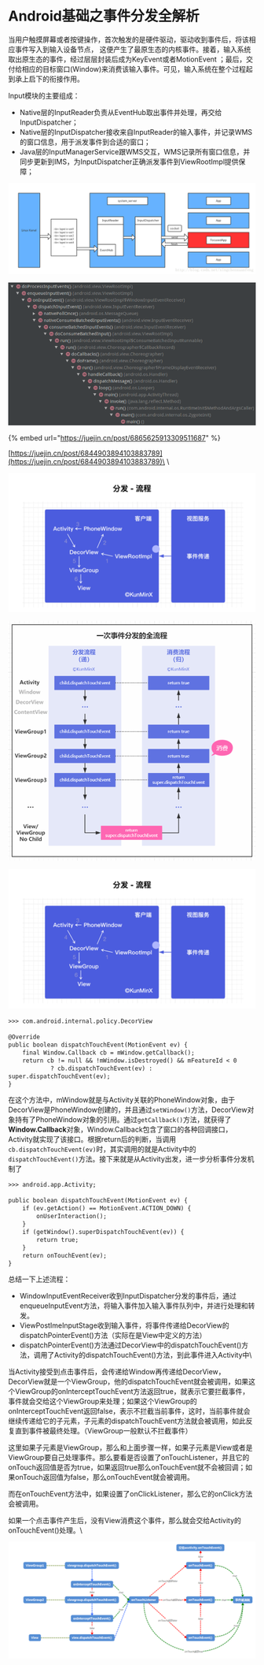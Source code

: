 # Android基础之事件分发全解析

当用户触摸屏幕或者按键操作，首次触发的是硬件驱动，驱动收到事件后，将该相应事件写入到输入设备节点， 这便产生了最原生态的内核事件。接着，输入系统取出原生态的事件，经过层层封装后成为KeyEvent或者MotionEvent ；最后，交付给相应的目标窗口(Window)来消费该输入事件。可见，输入系统在整个过程起到承上启下的衔接作用。

Input模块的主要组成：

* Native层的InputReader负责从EventHub取出事件并处理，再交给InputDispatcher；
* Native层的InputDispatcher接收来自InputReader的输入事件，并记录WMS的窗口信息，用于派发事件到合适的窗口；
* Java层的InputManagerService跟WMS交互，WMS记录所有窗口信息，并同步更新到IMS，为InputDispatcher正确派发事件到ViewRootImpl提供保障；

![](<../../.gitbook/assets/image (81).png>)

![](<../../.gitbook/assets/image (367).png>)

{% embed url="https://juejin.cn/post/6865625913309511687" %}

[https://juejin.cn/post/6844903894103883789](https://juejin.cn/post/6844903894103883789)\
\






![](<../../.gitbook/assets/image (335).png>)

![](<../../.gitbook/assets/image (233).png>)

![](<../../.gitbook/assets/image (372).png>)





```
>>> com.android.internal.policy.DecorView

@Override
public boolean dispatchTouchEvent(MotionEvent ev) {
    final Window.Callback cb = mWindow.getCallback();
    return cb != null && !mWindow.isDestroyed() && mFeatureId < 0
            ? cb.dispatchTouchEvent(ev) : super.dispatchTouchEvent(ev);
}
```

在这个方法中，mWindow就是与Activity关联的PhoneWindow对象，由于DecorView是PhoneWindow创建的，并且通过`setWindow()`方法，DecorView对象持有了PhoneWindow对象的引用。通过`getCallback()`方法，就获得了**Window.Callback**对象，Window.Callback包含了窗口的各种回调接口，Activity就实现了该接口。根据return后的判断，当调用`cb.dispatchTouchEvent(ev)`时，其实调用的就是Activity中的`dispatchTouchEvent()`方法。接下来就是从Activity出发，进一步分析事件分发机制了





```
>>> android.app.Activity;

public boolean dispatchTouchEvent(MotionEvent ev) {
    if (ev.getAction() == MotionEvent.ACTION_DOWN) {
        onUserInteraction();
    }
    if (getWindow().superDispatchTouchEvent(ev)) {
        return true;
    }
    return onTouchEvent(ev);
}
```

总结一下上述流程：

* WindowInputEventReceiver收到InputDispatcher分发的事件后，通过enqueueInputEvent方法，将输入事件加入输入事件队列中，并进行处理和转发。
* ViewPostImeInputStage收到输入事件，将事件传递给DecorView的dispatchPointerEvent()方法（实际在是View中定义的方法）
* dispatchPointerEvent()方法通过DecorView中的dispatchTouchEvent()方法，调用了Activity的dispatchTouchEvent()方法，到此事件进入Activity中\




当Activity接受到点击事件后，会传递给Window再传递给DecorView，DecorView就是一个ViewGroup，他的dispatchTouchEvent就会被调用，如果这个ViewGroup的onInterceptTouchEvent方法返回true，就表示它要拦截事件，事件就会交给这个ViewGroup来处理；如果这个ViewGroup的onInterceptTouchEvent返回false，表示不拦截当前事件，这时，当前事件就会继续传递给它的子元素，子元素的dispatchTouchEvent方法就会被调用，如此反复直到事件被最终处理。（ViewGroup一般默认不拦截事件）

这里如果子元素是ViewGroup，那么和上面步骤一样，如果子元素是View或者是ViewGroup要自己处理事件。那么要看是否设置了onTouchListener，并且它的onTouch返回值是否为true，如果返回true那么onTouchEvent就不会被回调；如果onTouch返回值为false，那么onTouchEvent就会被调用。

而在onTouchEvent方法中，如果设置了onClickListener，那么它的onClick方法会被调用。

如果一个点击事件产生后，没有View消费这个事件，那么就会交给Activity的onTouchEvent()处理。\


![](<../../.gitbook/assets/image (69).png>)

